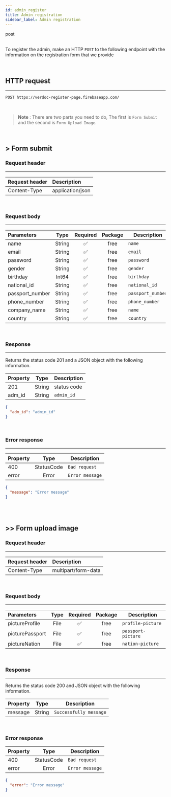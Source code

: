 ```yaml
---
id: admin_register
title: Admin registration
sidebar_label: Admin registration
---
```


<span class="badges post">post</span>
<br/>
<br/>

To register the admin, make an HTTP `POST`
to the following endpoint with the information on the registration form that we provide

</br> 

## HTTP request
---

```bash
POST https://verdoc-register-page.firebaseapp.com/
```

</br>

>**Note** : There are two parts you need to do, The first is `Form Submit` and the second is `Form Upload Image`.

</br>


## > Form submit 


### Request header
---
| Request header | Description                      |
| :------------- | :------------------------------- |
| Content-Type   | application/json                 |

</br>

### Request body
---
| Parameters                    |  Type  | Required | Package | Description                   |
| :---------------------------- | :----: | :------: | :-----: | ----------------------------- |
| name                          | String |    ✅    |  free   | `name`                        |
| email                         | String |    ✅    |  free   | `email`                       |
| password                      | String |    ✅    |  free   | `password`                    |
| gender                        | String |    ✅    |  free   | `gender`                      |
| birthday                      | Int64  |    ✅    |  free   | `birthday`                    |
| national_id                   | String |    ✅    |  free   | `national_id`                 |
| passport_number               | String |    ✅    |  free   | `passport_number`             |
| phone_number                  | String |    ✅    |  free   | `phone_number`                |
| company_name                  | String |    ✅    |  free   | `name`                        |
| country                       | String |    ✅    |  free   | `country`                     |

</br>

### Response
---
Returns the status code 201 and a JSON object with the following information.

| Property |  Type  | Description |
| :------- | :----: | ----------- |
| 201      | String | status code |
| adm_id   | String | `admin_id`  |


```json
{
  "adm_id": "admin_id"
}
```
</br>

### Error response
---

| Property |  Type      | Description    |
| :------- | :--------: | ------------   |
| 400      | StatusCode | `Bad request`  |
| error    | Error      | `Error message`|

```json
{
  "message": "Error message"
}
```

</br>
</br>

## >> Form upload image

### Request header
---
| Request header | Description                      |
| :------------- | :------------------------------- |
| Content-Type   | multipart/form-data              |

</br>

### Request body
---
| Parameters                    |  Type     | Required | Package | Description                   |
| :---------------------------- | :-------: | :------: | :-----: | ----------------------------- |
| pictureProfile                | File      |    ✅    |  free   | `profile-picture`             |
| picturePassport               | File      |    ✅    |  free   | `passport-picture`            |
| pictureNation                 | File      |    ✅    |  free   | `nation-picture`              |

</br>

### Response
---

Returns the status code 200 and JSON object with the following information.

| Property |  Type  |             Description              |
| :------- | :----: | ------------------------------------ |
| message  | String | `Successfully message`               |

</br>

### Error response

| Property |  Type      | Description    |
| :------- | :--------: | ------------   |
| 400      | StatusCode | `Bad request`  |
| error    | Error      | `Error message`|

```json
{
  "error": "Error message"
}
```